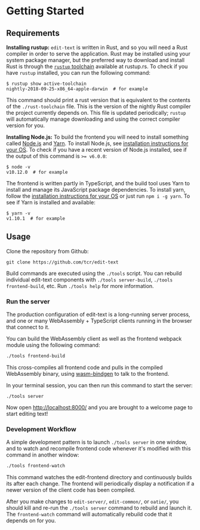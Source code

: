 # Getting Started

## Requirements

**Installing rustup:** `edit-text` is written in Rust, and so you will need a
Rust compiler in order to serve the application. Rust may be installed using
your system package manager, but the preferred way to download and install Rust
is through the [`rustup` toolchain](http://rustup.rs/) available at rustup.rs.
To check if you have `rustup` installed, you can run the following command:

```
$ rustup show active-toolchain
nightly-2018-09-25-x86_64-apple-darwin  # for example
```

This command should print a rust version that is equivalent to the contents of
the `./rust-toolchain` file. This is the version of the nightly Rust compiler
the project currently depends on. This file is updated periodically; `rustup`
will automatically manage downloading and using the correct compiler version for
you.

**Installing Node.js:** To build the frontend you will need to install something
called [Node.js](http://nodejs.org/) and [Yarn](http://yarnpkg.com). To install
Node.js, see [installation instructions for your
OS](https://nodejs.org/en/download/package-manager/). To check if you have a
recent version of Node.js installed, see if the output of this command is `>=
v6.0.0`:

```
$ node -v
v10.12.0  # for example
```

The frontend is written partly in TypeScript, and the build tool uses Yarn to
install and manage its JavaScript package dependencies. To install yarn, follow
the [installation instructions for your
OS](https://yarnpkg.com/en/docs/install#mac-stable) or just run `npm i -g yarn`.
To see if Yarn is installed and available:

```
$ yarn -v
v1.10.1  # for example
```

## Usage

Clone the repository from Github:

```
git clone https://github.com/tcr/edit-text
```

Build commands are executed using the `./tools` script. You can rebuild
individual edit-text components with `./tools server-build`, `./tools
frontend-build`, etc. Run `./tools help` for more information.

### Run the server

The production configuration of edit-text is a long-running server process, and
one or many WebAssembly + TypeScript clients running in the browser that connect
to it.

You can build the WebAssembly client as well as the frontend webpack module
using the following command:

```sh
./tools frontend-build
```

This cross-compiles all frontend code and pulls in the compiled WebAssembly
binary, using [wasm-bindgen](https://github.com/rustwasm/wasm-bindgen) to talk
to the frontend.

In your terminal session, you can then run this command to start the server:

```
./tools server
```

Now open <http://localhost:8000/> and you are brought to a welcome page to start
editing text!

### Development Workflow

A simple development pattern is to launch `./tools server` in one window, and 
to watch and recompile frontend code whenever it's modified with this command in
another window:

```sh
./tools frontend-watch
```

This command watches the edit-frontend directory and continuously builds its
after each change. The frontend will periodically display a notification if a
newer version of the client code has been compiled.

After you make changes to `edit-server/`, `edit-common/`, or `oatie/`, you
should kill and re-run the `./tools server` command to rebuild and launch it.
The `frontend-watch` command will automatically rebuild code that it depends
on for you.
